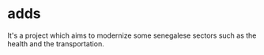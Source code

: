 # adds
It's a project which aims to modernize some senegalese sectors such as the health and the transportation. 

